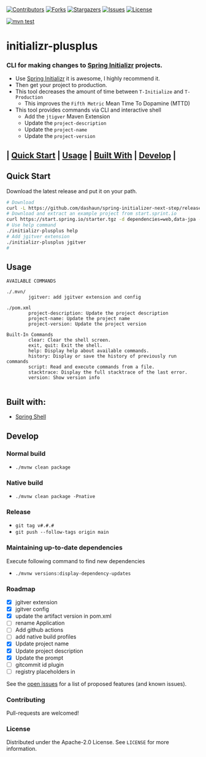 [![Contributors][contributors-shield]][contributors-url]
[![Forks][forks-shield]][forks-url]
[![Stargazers][stars-shield]][stars-url]
[![Issues][issues-shield]][issues-url]
[![License][license-shield]][license-url]

[![mvn test](https://github.com/dashaun/spring-initializer-next-step/actions/workflows/mvn-test.yml/badge.svg)](https://github.com/dashaun/spring-initializer-next-step/actions/workflows/mvn-test.yml)

# initializr-plusplus
### CLI for making changes to [Spring Initializr](https://start.spring.io) projects.

- Use [Spring Initializr](https://start.spring.io) it is awesome, I highly recommend it.
- Then get your project to production.
- This tool decreases the amount of time between `T-Initialize` and `T-Production`
  - This improves the `Fifth Metric` Mean Time To Dopamine (MTTD)
- This tool provides commands via CLI and interactive shell
  - Add the `jtigver` Maven Extension
  - Update the `project-description`
  - Update the `project-name`
  - Update the `project-version`

## | [Quick Start](#quick-start) | [Usage](#usage) | [Built With](#built-with) | [Develop](#develop) |

## Quick Start

Download the latest release and put it on your path.

```bash
# Download 
curl -L https://github.com/dashaun/spring-initializer-next-step/releases/download/v0.0.1/initializr-plusplus-linux-amd64 --output initializr-plusplus
# Download and extract an example project from start.sprint.io
curl https://start.spring.io/starter.tgz -d dependencies=web,data-jpa -d type=maven-project -d baseDir=./ | tar -xzvf -
# Use help command
./initializr-plusplus help
# Add jgitver extension
./initializr-plusplus jgitver
# 
```

## Usage

```text
AVAILABLE COMMANDS

./.mvn/
        jgitver: add jgitver extension and config

./pom.xml
        project-description: Update the project description
        project-name: Update the project name
        project-version: Update the project version

Built-In Commands
        clear: Clear the shell screen.
        exit, quit: Exit the shell.
        help: Display help about available commands.
        history: Display or save the history of previously run commands
        script: Read and execute commands from a file.
        stacktrace: Display the full stacktrace of the last error.
        version: Show version info
        
```

## Built with:

* [Spring Shell](https://spring.io/projects/spring-shell)

## Develop

### Normal build

- `./mvnw clean package`

### Native build

- `./mvnw clean package -Pnative`

### Release

- `git tag v#.#.#`
- `git push --follow-tags origin main`

### Maintaining up-to-date dependencies

Execute following command to find new dependencies

- `./mvnw versions:display-dependency-updates`

### Roadmap

- [X] jgitver extension
- [X] jgitver config
- [X] update the artifact version in pom.xml
- [ ] rename Application
- [ ] Add github actions
- [ ] add native build profiles
- [X] Update project name
- [X] Update project description
- [X] Update the prompt
- [ ] gitcommit id plugin
- [ ] registry placeholders in <properties>

See the [open issues](https://github.com/dashaun/spring-initializer-next-step/issues) for a list of proposed features (and known issues).

### Contributing

Pull-requests are welcomed!

### License

Distributed under the Apache-2.0 License. See `LICENSE` for more information.

[contributors-shield]: https://img.shields.io/github/contributors/dashaun/spring-initializer-next-step.svg?style=for-the-badge
[contributors-url]: https://github.com/dashaun/spring-initializer-next-step/graphs/contributors
[forks-shield]: https://img.shields.io/github/forks/dashaun/spring-initializer-next-step.svg?style=for-the-badge
[forks-url]: https://github.com/dashaun/spring-initializer-next-step/network/members
[stars-shield]: https://img.shields.io/github/stars/dashaun/spring-initializer-next-step.svg?style=for-the-badge
[stars-url]: https://github.com/dashaun/spring-initializer-next-step/stargazers
[issues-shield]: https://img.shields.io/github/issues/dashaun/spring-initializer-next-step.svg?style=for-the-badge
[issues-url]: https://github.com/dashaun/spring-initializer-next-step/issues
[license-shield]: https://img.shields.io/github/license/dashaun/spring-initializer-next-step.svg?style=for-the-badge
[license-url]: https://github.com/dashaun/spring-initializer-next-step/blob/master/LICENSE.txt